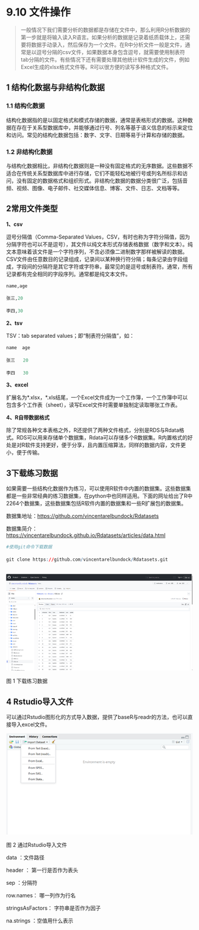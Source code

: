 # 9.10 文件操作

> 一般情况下我们需要分析的数据都是存储在文件中，那么利用R分析数据的第一步就是将输入读入R语言。如果分析的数据是记录着纸质载体上，还需要将数据手动录入，然后保存为一个文件。在R中分析文件一般是文件，通常是以逗号分隔的csv文件，如果数据本身包含逗号，就需要使用制表符tab分隔的文件。有些情况下还有需要处理其他统计软件生成的文件，例如Excel生成的xlsx格式文件等。R可以很方便的读写多种格式文件。

## 1 结构化数据与非结构化数据

### 1.1 结构化数据

结构化数据指的是以固定格式和模式存储的数据，通常是表格形式的数据。这种数据在存在于关系型数据库中，并能够通过行号、列名等基于语义信息的标示来定位和访问。常见的结构化数据包括：数字、文字、日期等易于计算和存储的数据。

### 1.2 非结构化数据

与结构化数据相比，非结构化数据则是一种没有固定格式的无序数据。这些数据不适合在传统关系型数据库中进行存储，它们不能轻松地被行号或列名所标示和访问，没有固定的数据格式和组织形式。非结构化数据的数据分类很广泛，包括音频、视频、图像、电子邮件、社交媒体信息、博客、文件、日志、文档等等。

## 2常用文件类型 

**1、csv**

逗号分隔值（Comma-Separated Values，CSV，有时也称为字符分隔值，因为分隔字符也可以不是逗号），其文件以纯文本形式存储表格数据（数字和文本）。纯文本意味着该文件是一个字符序列，不含必须像二进制数字那样被解读的数据。CSV文件由任意数目的记录组成，记录间以某种换行符分隔；每条记录由字段组成，字段间的分隔符是其它字符或字符串，最常见的是逗号或制表符。通常，所有记录都有完全相同的字段序列。通常都是纯文本文件。

```R
name,age

张三,20

李四,30
```

 **2、tsv**

TSV：tab separated values；即“制表符分隔值”，如：

```R
name  age

张三   20

李四   30
```

**3、excel**

扩展名为*.xlsx，*.xls结尾，一个Excel文件成为一个工作簿，一个工作簿中可以包含多个工作表（sheet），读写Excel文件时需要单独制定读取哪张工作表。

**4、R自带数据格式**

除了常规各种文本表格之外，R还提供了两种文件格式，分别是RDS与Rdata格式。RDS可以用来存储单个数据集，Rdata可以存储多个R数据集。R内置格式的好处是对R软件支持更好，便于分享，且内置压缩算法，同样的数据内容，文件更小，便于传输。

## 3下载练习数据

如果需要一些结构化数据作为练习，可以使用R软件中内置的数据集。这些数据集都是一些非常经典的练习数据集，在python中也同样适用。下面的网址给出了R中2264个数据集，这些数据集包括R软件内置的数据集和一些R扩展包的数据集。

数据集地址：https://github.com/vincentarelbundock/Rdatasets

数据集简介：https://vincentarelbundock.github.io/Rdatasets/articles/data.html

 

```R
#使用git命令下载数据

git clone https://github.com/vincentarelbundock/Rdatasets.git
```

​    ![image-20240222112506432](./r10.assets/image-20240222112506432.png)                           

图 1 下载练习数据

## 4 Rstudio导入文件

可以通过Rstudio图形化的方式导入数据，提供了baseR与readr的方法，也可以直接导入excel文件。

 ![image-20240222112602538](./r10.assets/image-20240222112602538.png)

图 2 通过Rstudio导入文件

data ：文件路径

header ： 第一行是否作为表头

sep ：分隔符

row.names： 哪一列作为行名

stringsAsFactors： 字符串是否作为因子

na.strings ：空值用什么表示